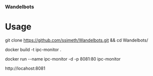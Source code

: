 ### Wandelbots

# Usage

git clone https://github.com/ssimeth/Wandelbots.git && cd Wandelbots/

docker build -t ipc-monitor .

docker run --name ipc-monitor -d -p 8081:80 ipc-monitor

http://locahost:8081
